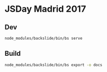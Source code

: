 # JSDay Madrid 2017

## Dev
```sh
node_modules/backslide/bin/bs serve
```

## Build
```sh
node_modules/backslide/bin/bs export -o docs
```
